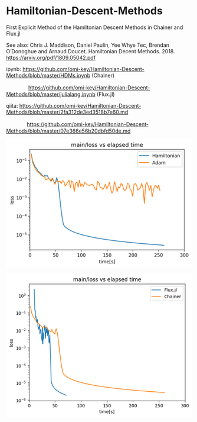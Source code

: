 # Hamiltonian-Descent-Methods
First Explicit Method of the Hamiltonian Descent Methods in Chainer and Flux.jl

See also:
Chris J. Maddison, Daniel Paulin, Yee Whye Tec, Brendan O’Donoghue and Arnaud Doucet. Hamiltonian Decent Methods. 2018. https://arxiv.org/pdf/1809.05042.pdf

ipynb: https://github.com/omi-key/Hamiltonian-Descent-Methods/blob/master/HDMs.ipynb (Chainer)

　　　　 https://github.com/omi-key/Hamiltonian-Descent-Methods/blob/master/julialang.ipynb (Flux.jl)

qiita: https://github.com/omi-key/Hamiltonian-Descent-Methods/blob/master/2fa312de3ed3518b7e60.md

　　　　https://github.com/omi-key/Hamiltonian-Descent-Methods/blob/master/07e366e56b20dbfd50de.md

![graph](https://github.com/omi-key/Hamiltonian-Descent-Methods/blob/master/vstime_log.png?raw=true)

![julia_graph](https://github.com/omi-key/Hamiltonian-Descent-Methods/blob/master/vsjulia.png?raw=true)
